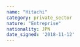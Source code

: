 ```yaml
---
name: "Hitachi"
category: private_sector
nature: "Entreprise"
nationality: JPN
date_signed: '2018-11-12'
---
```

    